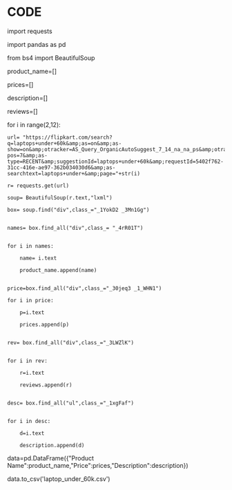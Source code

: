 # CODE

import requests 

import pandas as pd

from bs4 import BeautifulSoup


product_name=[]

prices=[]

description=[]

reviews=[]


for i in range(2,12):

    url= "https://flipkart.com/search?q=laptops+under+60k&amp;as=on&amp;as-show=on&amp;otracker=AS_Query_OrganicAutoSuggest_7_14_na_na_ps&amp;otracker1=AS_Query_OrganicAutoSuggest_7_14_na_na_ps&amp;as-pos=7&amp;as-type=RECENT&amp;suggestionId=laptops+under+60k&amp;requestId=5402f762-31cc-416e-ae97-362b034030d6&amp;as-searchtext=laptops+under+&amp;page="+str(i)
    
    r= requests.get(url)
    
    soup= BeautifulSoup(r.text,"lxml")

    box= soup.find("div",class_="_1YokD2 _3Mn1Gg")


    names= box.find_all("div",class_= "_4rR01T")


    for i in names:
        
        name= i.text
        
        product_name.append(name)


    price=box.find_all("div",class_="_30jeq3 _1_WHN1")

    for i in price:
    
        p=i.text
        
        prices.append(p)
    

    rev= box.find_all("div",class_="_3LWZlK")
    

    for i in rev:
    
        r=i.text
        
        reviews.append(r)
    

    desc= box.find_all("ul",class_="_1xgFaf")
    

    for i in desc:
    
        d=i.text
        
        description.append(d)
    
data=pd.DataFrame({"Product Name":product_name,"Price":prices,"Description":description})

data.to_csv('laptop_under_60k.csv')

